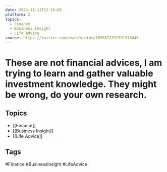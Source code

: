 ```yaml
---
date: 2024-11-13T12:16:03
platform: X
topics:
  - Finance
  - Business Insight
  - Life Advice
source: https://twitter.com/user/status/1856672372591313048
---
```

# These are not financial advices, I am trying to learn and gather valuable investment knowledge. They might be wrong, do your own research.

## Topics
- [[Finance]]
- [[Business Insight]]
- [[Life Advice]]

## Tags
#Finance #BusinessInsight #LifeAdvice